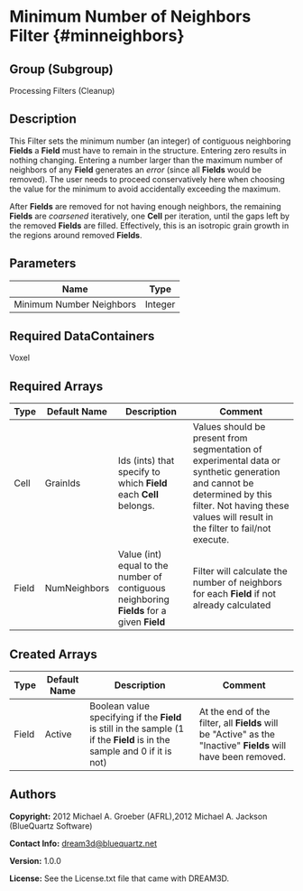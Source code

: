 Minimum Number of Neighbors Filter {#minneighbors}
======

## Group (Subgroup) ##
Processing Filters (Cleanup)

## Description ##
This Filter sets the minimum number (an integer) of contiguous neighboring **Fields** a **Field** must have to remain in the structure. Entering zero results in nothing changing.  Entering a number larger than the maximum number of neighbors of any **Field** generates an _error_ (since all **Fields** would be removed). The user needs to proceed conservatively here when choosing the value for the minimum to avoid accidentally exceeding the maximum.

After **Fields** are removed for not having enough neighbors, the remaining **Fields** are _coarsened_ iteratively, one **Cell** per iteration, until the gaps left by the removed **Fields** are filled.  Effectively, this is an isotropic grain growth in the regions around removed **Fields**.

## Parameters ##

| Name | Type |
|------|------|
| Minimum Number Neighbors | Integer |

## Required DataContainers ##
Voxel

## Required Arrays ##

| Type | Default Name | Description | Comment |
|------|--------------|-------------|---------|
| Cell | GrainIds | Ids (ints) that specify to which **Field** each **Cell** belongs. | Values should be present from segmentation of experimental data or synthetic generation and cannot be determined by this filter. Not having these values will result in the filter to fail/not execute. |
| Field | NumNeighbors | Value (int) equal to the number of contiguous neighboring **Fields** for a given **Field** | Filter will calculate the number of neighbors for each **Field** if not already calculated |

## Created Arrays ##

| Type | Default Name | Description | Comment |
|------|--------------|-------------|---------|
| Field | Active | Boolean value specifying if the **Field** is still in the sample (1 if the **Field** is in the sample and 0 if it is not) | At the end of the filter, all **Fields** will be "Active" as the "Inactive" **Fields** will have been removed.  |

## Authors ##

**Copyright:** 2012 Michael A. Groeber (AFRL),2012 Michael A. Jackson (BlueQuartz Software)

**Contact Info:** dream3d@bluequartz.net

**Version:** 1.0.0

**License:**  See the License.txt file that came with DREAM3D.



